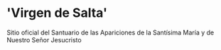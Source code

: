 # 'Virgen de Salta'

Sitio oficial del Santuario de las Apariciones de la Santísima María y de Nuestro Señor Jesucristo

